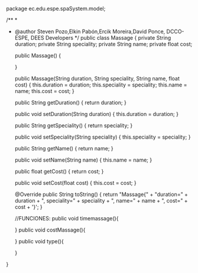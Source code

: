 package ec.edu.espe.spaSystem.model;

/**
 *
 * @author Steven Pozo,Elkin Pabón,Ercik Moreira,David Ponce, DCCO-ESPE, DEES Developers
 */
public class Massage {
    private String duration;
    private String speciality;
    private String name;
    private float cost;

    public Massage() {
        
    }

    public Massage(String duration, String speciality, String name, float cost) {
        this.duration = duration;
        this.speciality = speciality;
        this.name = name;
        this.cost = cost;
    }

    public String getDuration() {
        return duration;
    }

    public void setDuration(String duration) {
        this.duration = duration;
    }

    public String getSpeciality() {
        return speciality;
    }

    public void setSpeciality(String speciality) {
        this.speciality = speciality;
    }

    public String getName() {
        return name;
    }

    public void setName(String name) {
        this.name = name;
    }

    public float getCost() {
        return cost;
    }

    public void setCost(float cost) {
        this.cost = cost;
    }

    @Override
    public String toString() {
        return "Massage{" + "duration=" + duration + ", speciality=" + speciality + ", name=" + name + ", cost=" + cost + '}';
    }
    
    //FUNCIONES:
    public void timemassage(){
        
    }
    public void costMassage(){
        
    }
    public void type(){
        
    }
    
}



        
